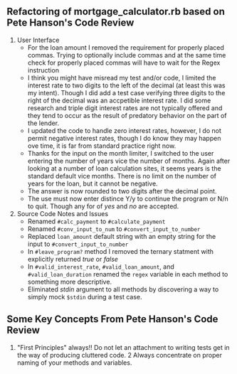 ## Refactoring of mortgage_calculator.rb based on Pete Hanson's Code Review
1.  User Interface
    *  For the loan amount I removed the requirement for properly placed commas.
       Trying to optionally include commas and at the same time check for properly
       placed commas will have to wait for the Regex instruction
    *  I think you might have misread my test and/or code, I limited the interest
       rate to two digits to the left of the decimal (at least this was my intent).
       Though I did add a test case verifying three digits to the right of the decimal
       was an accpetible interest rate.  I did some research and triple digit interest
       rates are not typically offered and they tend to occur as the result of predatory
       behavior on the part of the lender.
    *  I updated the code to handle zero interest rates, however, I do not permit negative
       interest rates, though I do know they may happen ove time, it is far from standard
       practice right now.
    *  Thanks for the input on the month limiter, I switched to the user entering the
       number of years vice the number of months.  Again after looking at a number of
       loan calculation sites, it seems years is the standard default vice months.  There
       is no limit on the number of years for the loan, but it cannot be negative.
    *  The answer is now rounded to two digits after the decimal point.
    *  The use must now enter distince Y/y to continue the program or N/n to quit.  Though
       any for of _yes_ and _no_ are accepted.
2.  Source Code Notes and Issues
    *  Renamed ```#calc_payment``` to ```#calculate_payment```
    *  Renamed ```#conv_input_to_num``` to ```#convert_input_to_number```
    *  Replaced ```loan_amount``` default string with an empty string for the input to ```#convert_input_to_number```
    *  In ```#leave_program?``` method I removed the ternary statment with explicitly returned _true_ or _false_
    *  In ```#valid_interest_rate```, ```#valid_loan_amount```, and ```#valid_loan_duration``` renamed the ```regex```
       variable in each method to something more descriptive.
    *  Eliminated _stdin_ argument to all methods by discovering a way to simply mock ```$stdin``` during a test case.


## Some Key Concepts From Pete Hanson's Code Review
1.  "First Principles" always!!  Do not let an attachment to writing tests get in the way of producing cluttered code.
2   Always concentrate on proper naming of your methods and variables.